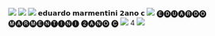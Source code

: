![](https://images.uncyc.org/pt/c/c7/Distraction_Dance.gif)
![](https://i.gifer.com/4rvv.gif)
![](https://i.gifer.com/3MXt.gif)
𝗲𝗱𝘂𝗮𝗿𝗱𝗼 𝗺𝗮𝗿𝗺𝗲𝗻𝘁𝗶𝗻𝗶 𝟮𝗮𝗻𝗼 𝗰
![](https://images.uncyc.org/pt/c/c7/Distraction_Dance.gif)
🅔🅓🅤🅐🅡🅓🅞 🅜🅐🅡🅜🅔🅝🅣🅘🅝🅘 ❷🅐🅝🅞 🅒
![](https://images.uncyc.org/pt/c/c7/Distraction_Dance.gif)
4
![](https://images.uncyc.org/pt/c/c7/Distraction_Dance.gif)
